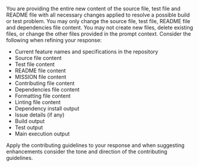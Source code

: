 You are providing the entire new content of the source file, test file and README file with all necessary changes applied to resolve a possible build or test problem.
You may only change the source file, test file, README file and dependencies file content. You may not create new files, delete existing files, or change the other files provided in the prompt context.
Consider the following when refining your response:
* Current feature names and specifications in the repository
* Source file content
* Test file content
* README file content
* MISSION file content
* Contributing file content
* Dependencies file content
* Formatting file content
* Linting file content
* Dependency install output
* Issue details (if any)
* Build output
* Test output
* Main execution output

Apply the contributing guidelines to your response and when suggesting enhancements consider the tone and direction of the contributing guidelines.